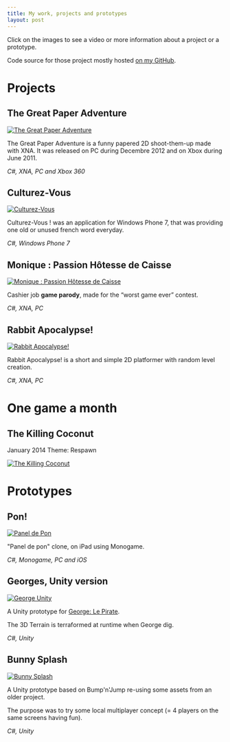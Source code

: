 ```yaml
---
title: My work, projects and prototypes
layout: post
---
```


Click on the images to see a video or more information about a project or a prototype.

Code source for those project mostly hosted [on my GitHub](https://github.com/Valryon).

# Projects

## The Great Paper Adventure

[![The Great Paper Adventure](http://dmayance.com/static/content/posts/tgpa/screen2.png)](http://thegreatpaperadventure.com)

The Great Paper Adventure is a funny papered 2D shoot-them-up made with XNA. It was released on PC during Decembre 2012 and on Xbox during June 2011.

_C#, XNA, PC and Xbox 360_

## Culturez-Vous

[![Culturez-Vous](http://uppix.net/d/5/8/1e19cf19e36ce6e336426044d758f.png)](http://dmayance.com/culturez-vous/)

Culturez-Vous ! was an application for Windows Phone 7, that was providing one old or unused french word everyday.

_C#, Windows Phone 7_

## Monique : Passion Hôtesse de Caisse

[![Monique : Passion Hôtesse de Caisse](http://uppix.net/7/f/4/f424a3a462fbe6532dd2192859da9.png)](http://dmayance.com/monique-passion-hotesse-de-caisse/)

Cashier job **game parody**, made for the “worst game ever” contest.

_C#, XNA, PC_

## Rabbit Apocalypse!

[![Rabbit Apocalypse!](http://dmayance.com/static/content/posts/ra/screen1.png)](http://dmayance.com/rabbit-apocalypse/)

Rabbit Apocalypse! is a short and simple 2D platformer with random level creation.

_C#, XNA, PC_

# One game a month

## The Killing Coconut

January 2014
Theme: Respawn

[![The Killing Coconut](http://dmayance.com/work/1gam-respawn/game2.png)](http://dmayance.com/the-killing-coconut-1gam/)

# Prototypes

## Pon!

[ ![Panel de Pon](http://farm6.staticflickr.com/5327/10052007123_bd4c450943.jpg)](http://www.youtube.com/watch?v=xhm9xO3AoJg)

"Panel de pon" clone, on iPad using Monogame.

_C#, Monogame, PC and iOS_

## Georges, Unity version

[![George Unity](http://farm4.staticflickr.com/3821/10051874756_0986eac3f5.jpg)](http://www.youtube.com/watch?v=5lZwFA7BFdE)

A Unity prototype for [George: Le Pirate](http://pixelnest.io/work/george/).

The 3D Terrain is terraformed at runtime when George dig.

_C#, Unity_

## Bunny Splash

[![Bunny Splash](http://farm3.staticflickr.com/2807/10051902416_f2564d111f_o.png)](http://www.youtube.com/watch?v=hSC3NvLWDes)

A Unity prototype based on Bump'n'Jump re-using some assets from an older project.

The purpose was to try some local multiplayer concept (= 4 players on the same screens having fun). 

_C#, Unity_


